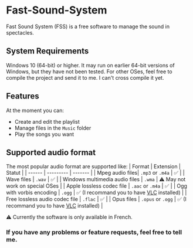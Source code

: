 # Fast-Sound-System
Fast Sound System (FSS) is a free software to manage the sound in spectacles.
## System Requirements 
Windows 10 (64-bit) or higher. It may run on earlier 64-bit versions of Windows, but they have not been tested. For other OSes, feel free to compile the project and send it to me. I can't cross compile it yet.

## Features 
At the moment you can:
- Create and edit the playlist 
- Manage files in the `Music` folder 
- Play the songs you want 

## Supported audio format
The most popular audio format are supported like:
| Format | Extension | Statut |
| ------ | --------- | ------- |
| Mpeg audio files| `.mp3` or `.m4a` | ✅ |
| Wave files | `.wav` | ✅ |
| Windows multimedia audio files | `.wma` | ⚠️ May not work on special OSes |
| Apple lossless codec file | `.aac` or `.m4a` | ✅ |
| Ogg with vorbis encoding | `.ogg` | ✅ (I recommand you to have [VLC]("https://www.videolan.org/vlc/") installed) |
| Free lossless audio codec file | `.flac` | ✅ |
| Opus files | `.opus` or `.ogg` | ✅ (I recommand you to have [VLC]("https://www.videolan.org/vlc/") installed) |


⚠️ Currently the software is only available in French.
### If you have any problems or feature requests, feel free to tell me.
